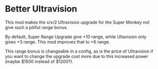 # Better Ultravision

This mod makes the x/x/2 Ultravision upgrade for the Super Monkey not give such a pitiful range bonus.

By default, Super Range Upgrade give +10 range, while Ultavision only gives +3 range. This mod improves that to +6 range.

This range bonus is changeable in a config, as is the price of Ultravision if you want to change the upgrade cost more due to this increased power (maybe $1500 instead of $1200?).